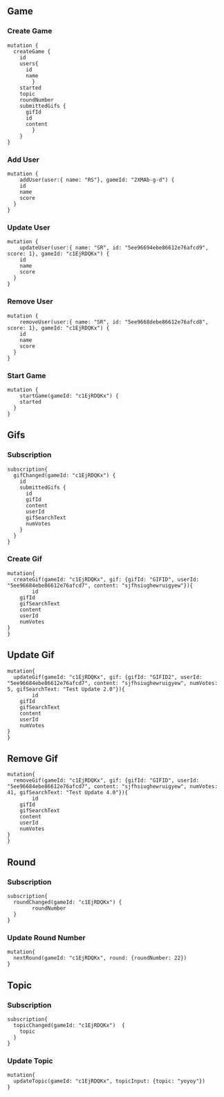 ## Game

### Create Game

```
mutation {
  createGame {
    id
    users{
      id
      name
        }
    started
    topic
    roundNumber
    submittedGifs {
      gifId
      id
      content
        }
    }
}
```

### Add User

```
mutation {
	addUser(user:{ name: "RS"}, gameId: "2XMAb-g-d") {
    id
    name
    score
  }
}
```

### Update User

```
mutation {
	updateUser(user:{ name: "SR", id: "5ee96694ebe86612e76afcd9", score: 1}, gameId: "c1EjRDQKx") {
    id
    name
    score
  }
}
```

### Remove User

```
mutation {
	removeUser(user:{ name: "SR", id: "5ee9668debe86612e76afcd8", score: 1}, gameId: "c1EjRDQKx") {
    id
    name
    score
  }
}
```

### Start Game

```
mutation {
	startGame(gameId: "c1EjRDQKx") {
    started
  }
}
```

## Gifs

### Subscription

```
subscription{
  gifChanged(gameId: "c1EjRDQKx") {
    id
    submittedGifs {
      id
      gifId
      content
      userId
      gifSearchText
      numVotes
    }
  }
}
```

### Create Gif

```
mutation{
  createGif(gameId: "c1EjRDQKx", gif: {gifId: "GIFID", userId: "5ee96684ebe86612e76afcd7", content: "sjfhsiughewruigyew"}){
		id
    gifId
    gifSearchText
    content
    userId
    numVotes
}
}
```

## Update Gif

```
mutation{
  updateGif(gameId: "c1EjRDQKx", gif: {gifId: "GIFID2", userId: "5ee96684ebe86612e76afcd7", content: "sjfhsiughewruigyew", numVotes: 5, gifSearchText: "Test Update 2.0"}){
		id
    gifId
    gifSearchText
    content
    userId
    numVotes
}
}
```

## Remove Gif

```
mutation{
  removeGif(gameId: "c1EjRDQKx", gif: {gifId: "GIFID", userId: "5ee96684ebe86612e76afcd7", content: "sjfhsiughewruigyew", numVotes: 41, gifSearchText: "Test Update 4.0"}){
		id
    gifId
    gifSearchText
    content
    userId
    numVotes
}
}
```

## Round

### Subscription

```
subscription{
  roundChanged(gameId: "c1EjRDQKx") {
		roundNumber
  }
}
```

### Update Round Number

```
mutation{
  nextRound(gameId: "c1EjRDQKx", round: {roundNumber: 22})
}
```

## Topic

### Subscription

```
subscription{
  topicChanged(gameId: "c1EjRDQKx")  {
    topic
  }
}
```

### Update Topic

```
mutation{
  updateTopic(gameId: "c1EjRDQKx", topicInput: {topic: "yoyoy"})
}
```
